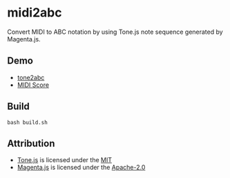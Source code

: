 # midi2abc

Convert MIDI to ABC notation by using Tone.js note sequence generated by
Magenta.js.

## Demo

- [tone2abc](https://marmooo.github.io/tone2abc/)
- [MIDI Score](https://marmooo.github.io/midi-score/)

## Build

```
bash build.sh
```

## Attribution

- [Tone.js](https://github.com/Tonejs/Tone.js) is licensed under the
  [MIT](https://github.com/Tonejs/Tone.js/blob/dev/LICENSE.md)
- [Magenta.js](https://github.com/magenta/magenta-js) is licensed under the
  [Apache-2.0](https://github.com/magenta/magenta-js/blob/master/LICENSE)
